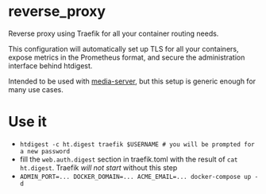# reverse_proxy


Reverse proxy using Traefik for all your container routing needs.

This configuration will automatically set up TLS for all your containers, expose metrics in the Prometheus format, and secure the administration interface behind htdigest.

Intended to be used with [media-server](https://github.com/hkaj/media-server/), but this setup is generic enough for many use cases.

# Use it

- `htdigest -c ht.digest traefik $USERNAME # you will be prompted for a new password`
- fill the `web.auth.digest` section in traefik.toml with the result of `cat ht.digest`. Traefik *will not start* without this step
- `ADMIN_PORT=... DOCKER_DOMAIN=... ACME_EMAIL=... docker-compose up -d`
